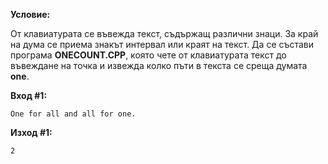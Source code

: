 **Условие:**

От клавиатурата се въвежда текст, съдържащ различни знаци. За край на дума се приема знакът интервал или краят на текст. Да се състави програма **ONECOUNT.CPP**, която чете от клавиатурата текст до въвеждане на точка и извежда колко пъти в текста се среща думата **one**.

**Вход #1:**

	One for all and all for one.

**Изход #1:**

	2
